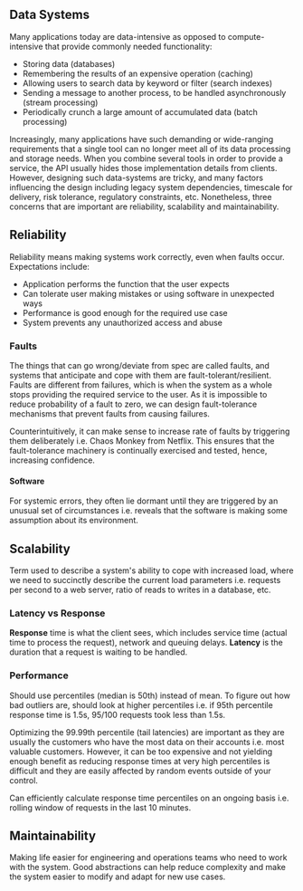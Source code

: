 ## Data Systems

Many applications today are data-intensive as opposed to compute-intensive that provide commonly needed functionality:

- Storing data (databases)
- Remembering the results of an expensive operation (caching)
- Allowing users to search data by keyword or filter (search indexes)
- Sending a message to another process, to be handled asynchronously (stream processing)
- Periodically crunch a large amount of accumulated data (batch processing)

Increasingly, many applications have such demanding or wide-ranging requirements that a single tool can no longer meet all of its data processing and storage needs. When you combine several tools in order to provide a service, the API usually hides those implementation details from clients. However, designing such data-systems are tricky, and many factors influencing the design including legacy system dependencies, timescale for delivery, risk tolerance, regulatory constraints, etc. Nonetheless, three concerns that are important are reliability, scalability and maintainability.

## Reliability

Reliability means making systems work correctly, even when faults occur. Expectations include:

- Application performs the function that the user expects
- Can tolerate user making mistakes or using software in unexpected ways
- Performance is good enough for the required use case
- System prevents any unauthorized access and abuse

### Faults

The things that can go wrong/deviate from spec are called faults, and systems that anticipate and cope with them are fault-tolerant/resilient. Faults are different from failures, which is when the system as a whole stops providing the required service to the user. As it is impossible to reduce probability of a fault to zero, we can design fault-tolerance mechanisms that prevent faults from causing failures.

Counterintuitively, it can make sense to increase rate of faults by triggering them deliberately i.e. Chaos Monkey from Netflix. This ensures that the fault-tolerance machinery is continually exercised and tested, hence, increasing confidence.

#### Software

For systemic errors, they often lie dormant until they are triggered by an unusual set of circumstances i.e. reveals that the software is making some assumption about its environment.

## Scalability

Term used to describe a system's ability to cope with increased load, where we need to succinctly describe the current load parameters i.e. requests per second to a web server, ratio of reads to writes in a database, etc.

### Latency vs Response

**Response** time is what the client sees, which includes service time (actual time to process the request), network and queuing delays. **Latency** is the duration that a request is waiting to be handled.

### Performance

Should use percentiles (median is 50th) instead of mean. To figure out how bad outliers are, should look at higher percentiles i.e. if 95th percentile response time is 1.5s, 95/100 requests took less than 1.5s.

Optimizing the 99.99th percentile (tail latencies) are important as they are usually the customers who have the most data on their accounts i.e. most valuable customers. However, it can be too expensive and not yielding enough benefit as reducing response times at very high percentiles is difficult and they are easily affected by random events outside of your control.

Can efficiently calculate response time percentiles on an ongoing basis i.e. rolling window of requests in the last 10 minutes.

## Maintainability

Making life easier for engineering and operations teams who need to work with the system. Good abstractions can help reduce complexity and make the system easier to modify and adapt for new use cases.
